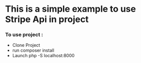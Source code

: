 # This is a simple example to use Stripe Api in project

### To use project : 
- Clone Project
- run composer install 
- Launch php -S localhost:8000
